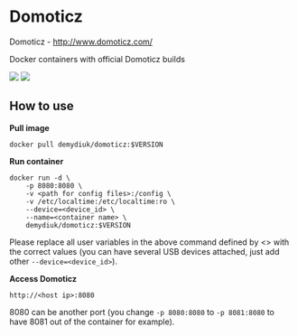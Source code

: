 Domoticz
======

Domoticz - http://www.domoticz.com/

Docker containers with official Domoticz builds

[![](https://images.microbadger.com/badges/image/demydiuk/domoticz:latest-arm32v7.svg)](https://microbadger.com/images/demydiuk/domoticz:latest-arm32v7 "Get your own image badge on microbadger.com")
[![](https://images.microbadger.com/badges/license/demydiuk/domoticz:latest-arm32v7.svg)](https://microbadger.com/images/demydiuk/domoticz:latest-arm32v7 "Get your own license badge on microbadger.com")

## How to use

**Pull image**

```
docker pull demydiuk/domoticz:$VERSION

```

**Run container**

```
docker run -d \
    -p 8080:8080 \
    -v <path for config files>:/config \
    -v /etc/localtime:/etc/localtime:ro \
    --device=<device_id> \
    --name=<container name> \ 
    demydiuk/domoticz:$VERSION
```

Please replace all user variables in the above command defined by <> with the correct values (you can have several USB devices attached, just add other `--device=<device_id>`).

**Access Domoticz**

```
http://<host ip>:8080
```

8080 can be another port (you change `-p 8080:8080` to `-p 8081:8080` to have 8081 out of the container for example).